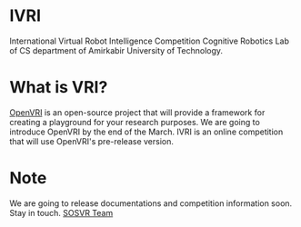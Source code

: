 # IVRI
International Virtual Robot Intelligence Competition
Cognitive Robotics Lab of CS department of Amirkabir University of Technology.

# What is VRI?
[OpenVRI](https://github.com/VRI/OpenVRI) is an open-source project that will provide a framework for creating a playground for your research purposes. We are going to introduce OpenVRI by the end of the March. IVRI is an online competition that will use OpenVRI's pre-release version.

# Note
We are going to release documentations and competition information soon.
Stay in touch. [SOSVR Team](sosvr.github.io)
